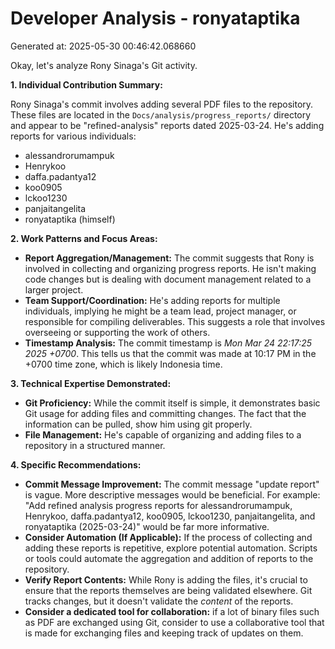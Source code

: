 # Developer Analysis - ronyataptika
Generated at: 2025-05-30 00:46:42.068660

Okay, let's analyze Rony Sinaga's Git activity.

**1. Individual Contribution Summary:**

Rony Sinaga's commit involves adding several PDF files to the repository. These files are located in the `Docs/analysis/progress_reports/` directory and appear to be "refined-analysis" reports dated 2025-03-24.  He's adding reports for various individuals:

*   alessandrorumampuk
*   Henrykoo
*   daffa.padantya12
*   koo0905
*   lckoo1230
*   panjaitangelita
*   ronyataptika (himself)

**2. Work Patterns and Focus Areas:**

*   **Report Aggregation/Management:** The commit suggests that Rony is involved in collecting and organizing progress reports. He isn't making code changes but is dealing with document management related to a larger project.
*   **Team Support/Coordination:** He's adding reports for multiple individuals, implying he might be a team lead, project manager, or responsible for compiling deliverables.  This suggests a role that involves overseeing or supporting the work of others.
*   **Timestamp Analysis:** The commit timestamp is *Mon Mar 24 22:17:25 2025 +0700*.  This tells us that the commit was made at 10:17 PM in the +0700 time zone, which is likely Indonesia time.

**3. Technical Expertise Demonstrated:**

*   **Git Proficiency:** While the commit itself is simple, it demonstrates basic Git usage for adding files and committing changes.  The fact that the information can be pulled, show him using git properly.
*   **File Management:**  He's capable of organizing and adding files to a repository in a structured manner.

**4. Specific Recommendations:**

*   **Commit Message Improvement:** The commit message "update report" is vague.  More descriptive messages would be beneficial.  For example: "Add refined analysis progress reports for alessandrorumampuk, Henrykoo, daffa.padantya12, koo0905, lckoo1230, panjaitangelita, and ronyataptika (2025-03-24)" would be far more informative.
*   **Consider Automation (If Applicable):** If the process of collecting and adding these reports is repetitive, explore potential automation.  Scripts or tools could automate the aggregation and addition of reports to the repository.
*   **Verify Report Contents:** While Rony is adding the files, it's crucial to ensure that the reports themselves are being validated elsewhere.  Git tracks changes, but it doesn't validate the *content* of the reports.
*   **Consider a dedicated tool for collaboration:** if a lot of binary files such as PDF are exchanged using Git, consider to use a collaborative tool that is made for exchanging files and keeping track of updates on them.
